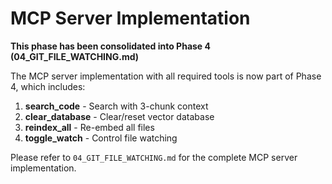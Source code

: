 # MCP Server Implementation

**This phase has been consolidated into Phase 4 (04_GIT_FILE_WATCHING.md)**

The MCP server implementation with all required tools is now part of Phase 4, which includes:

1. **search_code** - Search with 3-chunk context
2. **clear_database** - Clear/reset vector database  
3. **reindex_all** - Re-embed all files
4. **toggle_watch** - Control file watching

Please refer to `04_GIT_FILE_WATCHING.md` for the complete MCP server implementation.